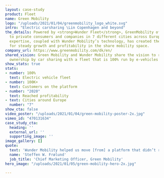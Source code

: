 ```yaml
---
layout: case-study
product: Fleet
name: Green Mobility
logo: "/uploads/2021/01/04/greenmobility_logo_white.svg"
intro: "Electric carsharing \Lin Copenhagen and beyond"
the_details: Powered by <strong>Wunder Fleet</strong>, GreenMobility offers easy transportation
  to private consumers and companies in 7 different cities across Europe. Their operational
  expertise, coupled with Wunder Mobility’s technology, has created the foundation
  for steady growth and profitability in the share mobility space.
company_url: https://www.greenmobility.com/dk/en/
shared_vision: Green Mobility and Wunder Mobility share the vision to replace car
  ownership by car sharing with a fleet that is 100% run by e-vehicles
show_stats: true
stats:
- number: 100%
  text: Electric vehicle fleet
- number: 100K+
  text: Customers on the platform
- number: "2020"
  text: Reached profitability
- text: Cities around Europe
  number: "7"
show_cta: false
video_poster: "/uploads/2021/01/04/green-mobility-poster-2x.jpg"
vimeo_id: "470131634"
case_study_cta:
  heading: ''
  external_url: ''
  supporting_image: ''
image_gallery: []
quote:
  text: 'Wunder Mobility helped us move [from] a platform that didn’t really work onto a better platform.'
  name: 'Steffen W. Frølund'
  job_title: 'Chief Marketing Officer, Green Mobility'
hero_image: "/uploads/2021/01/05/green-mobility-hero-2x.jpg"

---
```

